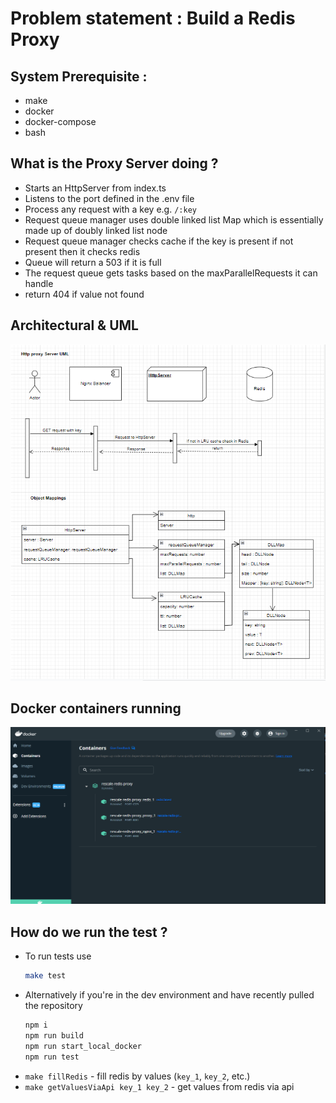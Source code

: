 # Problem statement : Build a Redis Proxy

## System Prerequisite :
* make
* docker
* docker-compose
* bash

## What is the Proxy Server doing ? 
* Starts an HttpServer from index.ts
* Listens to the port defined in the .env file
* Process any request with a key e.g. `/:key`
* Request queue manager uses double linked list Map which is essentially made up of doubly linked list node 
* Request queue manager checks cache if the key is present if not present then it checks redis
* Queue will return a 503 if it is full
* The request queue gets tasks based on the maxParallelRequests it can handle 
* return 404 if value not found

## Architectural & UML
![alt text](./Rescale_redis_proxy_Architecture.png)

## Docker containers running
![alt text](./Docker_containerList.png)


## How do we run the test ? 
* To run tests use 
  ```sh
  make test
  ```
* Alternatively if you're in the dev environment and have recently pulled the repository
  ```sh
  npm i
  npm run build
  npm run start_local_docker
  npm run test
  ```
* `make fillRedis` - fill redis by values (`key_1`, `key_2`, etc.)
* `make getValuesViaApi key_1 key_2` - get values from redis via api
